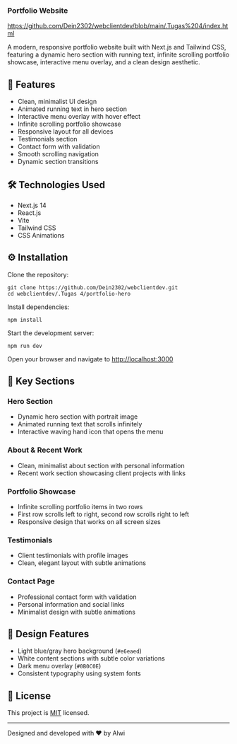 ### Portfolio Website

https://github.com/Dein2302/webclientdev/blob/main/.Tugas%204/index.html

A modern, responsive portfolio website built with Next.js and Tailwind CSS, featuring a dynamic hero section with running text, infinite scrolling portfolio showcase, interactive menu overlay, and a clean design aesthetic.

## 🚀 Features

- Clean, minimalist UI design
- Animated running text in hero section
- Interactive menu overlay with hover effect
- Infinite scrolling portfolio showcase
- Responsive layout for all devices
- Testimonials section
- Contact form with validation
- Smooth scrolling navigation
- Dynamic section transitions

## 🛠️ Technologies Used

- Next.js 14
- React.js
- Vite
- Tailwind CSS
- CSS Animations

## ⚙️ Installation

Clone the repository:
```
git clone https://github.com/Dein2302/webclientdev.git
cd webclientdev/.Tugas 4/portfolio-hero
```
Install dependencies:
```
npm install
```
Start the development server:
```
npm run dev
```
Open your browser and navigate to [http://localhost:3000](http://localhost:3000)

## 📱 Key Sections

### Hero Section

- Dynamic hero section with portrait image
- Animated running text that scrolls infinitely
- Interactive waving hand icon that opens the menu

### About & Recent Work

- Clean, minimalist about section with personal information
- Recent work section showcasing client projects with links

### Portfolio Showcase

- Infinite scrolling portfolio items in two rows
- First row scrolls left to right, second row scrolls right to left
- Responsive design that works on all screen sizes

### Testimonials

- Client testimonials with profile images
- Clean, elegant layout with subtle animations

### Contact Page

- Professional contact form with validation
- Personal information and social links
- Minimalist design with subtle animations

## 🎨 Design Features

- Light blue/gray hero background (`#e6eaed`)
- White content sections with subtle color variations
- Dark menu overlay (`#0B0C0E`)
- Consistent typography using system fonts

## 📝 License

This project is [MIT](LICENSE) licensed.

---

Designed and developed with ❤️ by Alwi
